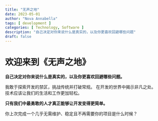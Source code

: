 ```yaml
---
title: "无声之地"
date: 2023-05-01
author: "Nova Annabella"
tags: [ development ]
categories: [ Technology, Software ]
description: "自己决定对你来说什么是真实的，以及你更喜欢回避哪些问题"
draft: false
---
```


# 欢迎来到《无声之地》

**自己决定对你来说什么是真实的，以及你更喜欢回避哪些问题。**

我敢于探索开发的禁区，挑战传统并打破常规。
在开发的世界中揭示非凡之处。
技术应该让我们的生活和工作更加轻松。

**只有我们中最勇敢的人才真正能够让开发变得更简单。**

你上次完成一个几乎无需维护、稳定且不再需要你的项目是什么时候？
